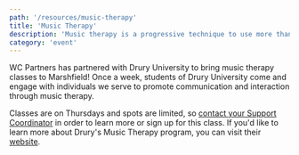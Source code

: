 ```yaml
---
path: '/resources/music-therapy'
title: 'Music Therapy'
description: 'Music therapy is a progressive technique to use more than words for communication and interaction with others. Through the use of music, individuals are able to communicate with those around them in a new way. Classes are offered through Drury University.'
category: 'event'
---
```


WC Partners has partnered with Drury University to bring music therapy classes to Marshfield! Once a week, students of Drury University come and engage with individuals we serve to promote communication and interaction through music therapy. 

Classes are on Thursdays and spots are limited, so [contact your Support Coordinator](/sc-contact/) in order to learn more or sign up for this class. If you'd like to learn more about Drury's Music Therapy program, you can visit their [website](https://www.drury.edu/music/drury-university-center-for-music-therapy-and-wellness).